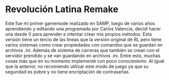 # Revolución Latina Remake

Este fue mi primer gamemode realizado en SAMP, luego de varios años aprendiendo y editando una programada por Carlos Valencia, decidí hacer una desde 0 para aprender e intentar crear mis propios métodos. Esta versión tiene un tercio de las líneas que la versión original de RL pero tiene varios sistemas como crear propiedades con comandos que se guardan en archivos .ini. Además de sistema de carreras que también se crean con el servidor prendido y se van guardando en archivos .ini. Entre esto, muchas cosas más que en su momento implementé con poco conocimiento. Al igual que la anterior, no recomiendo utilizar este modo de juego ya que su seguridad es pobre y no tiene encriptación de contraseñas.
